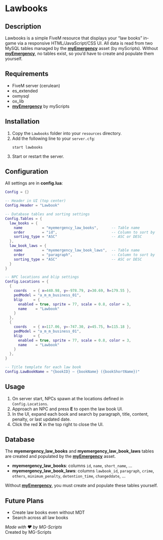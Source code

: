 # Lawbooks

## Description

Lawbooks is a simple FiveM resource that displays your “law books” in-game via a responsive HTML/JavaScript/CSS UI. All data is read from two MySQL tables managed by the [**myEmergency**](https://shop.myscripts.eu/) asset (by myScripts). Without [**myEmergency**](https://shop.myscripts.eu/), no tables exist, so you’d have to create and populate them yourself.

## Requirements

- FiveM server (cerulean)
- es_extended
- oxmysql
- ox_lib
- [**myEmergency**](https://shop.myscripts.eu/) by myScripts

## Installation

1. Copy the `Lawbooks` folder into your `resources` directory.
2. Add the following line to your `server.cfg`:
   ```
   start lawbooks
   ```
3. Start or restart the server.

## Configuration

All settings are in **config.lua**:

```lua
Config = {}

-- Header in UI (top center)
Config.Header = "Lawbook"

-- Database tables and sorting settings
Config.Tables = {
  law_books = {
    name         = "myemergency_law_books",      -- Table name
    order        = "id",                         -- Column to sort by
    sorting_type = "ASC"                         -- ASC or DESC
  },
  law_book_laws = {
    name         = "myemergency_law_book_laws",  -- Table name
    order        = "paragraph",                  -- Column to sort by
    sorting_type = "ASC"                         -- ASC or DESC
  }
}

-- NPC locations and blip settings
Config.Locations = {
  {
    coords   = { x=440.98, y=-978.79, z=30.69, h=179.55 },
    pedModel = "a_m_m_business_01",
    blip     = {
      enabled = true, sprite = 77, scale = 0.8, color = 3,
      name    = "Lawbook"
    }
  },
  {
    coords   = { x=117.06, y=-747.30, z=45.75, h=115.18 },
    pedModel = "a_m_m_business_01",
    blip     = {
      enabled = true, sprite = 77, scale = 0.8, color = 3,
      name    = "Lawbook"
    }
  },
}

-- Title template for each law book
Config.LawBookName = "{bookID} – {bookName} ({bookShortName})"
```

## Usage

1. On server start, NPCs spawn at the locations defined in `Config.Locations`.
2. Approach an NPC and press **E** to open the law book UI.
3. In the UI, expand each book and search by paragraph, title, content, penalty, or last updated date.
4. Click the red **X** in the top right to close the UI.

## Database

The **myemergency_law_books** and **myemergency_law_book_laws** tables are created and populated by the [**myEmergency**](https://shop.myscripts.eu/) asset.
- **myemergency_law_books**: columns `id`, `name`, `short_name`, …
- **myemergency_law_book_laws**: columns `lawbook_id`, `paragraph`, `crime`, `others`, `minimum_penalty`, `detention_time`, `changeddate`, …

Without [**myEmergency**](https://shop.myscripts.eu/), you must create and populate these tables yourself.

## Future Plans

- Create law books even without MDT
- Search across all law books

*Made with ❤ by MG-Scripts*  
Created by MG-Scripts
